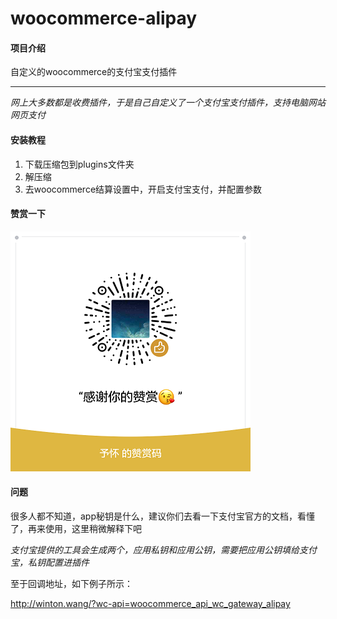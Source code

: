 # woocommerce-alipay

#### 项目介绍
自定义的woocommerce的支付宝支付插件

***

*网上大多数都是收费插件，于是自己自定义了一个支付宝支付插件，支持电脑网站网页支付*

#### 安装教程

1. 下载压缩包到plugins文件夹
2. 解压缩
3. 去woocommerce结算设置中，开启支付宝支付，并配置参数

#### 赞赏一下

![image](assets/imgs/zs.png)


#### 问题

很多人都不知道，app秘钥是什么，建议你们去看一下支付宝官方的文档，看懂了，再来使用，这里稍微解释下吧

*支付宝提供的工具会生成两个，应用私钥和应用公钥，需要把应用公钥填给支付宝，私钥配置进插件*

至于回调地址，如下例子所示：

http://winton.wang/?wc-api=woocommerce_api_wc_gateway_alipay
